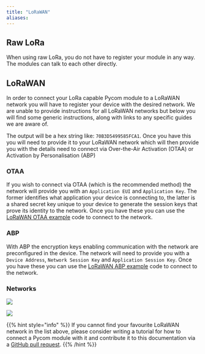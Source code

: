 ```yaml
---
title: "LoRaWAN"
aliases:
---
```


## Raw LoRa

When using raw LoRa, you do not have to register your module in any way. The modules can talk to each other directly.

## LoRaWAN

In order to connect your LoRa capable Pycom module to a LoRaWAN network you will have to register your device with the desired network. We are unable to provide instructions for all LoRaWAN networks but below you will find some generic instructions, along with links to any specific guides we are aware of.

The output will be a hex string like: `70B3D5499585FCA1`. Once you have this you will need to provide it to your LoRaWAN network which will then provide you with the details need to connect via Over-the-Air Activation (OTAA) or Activation by Personalisation (ABP)

### OTAA

If you wish to connect via OTAA (which is the recommended method) the network will provide you with an `Application EUI` and `Application Key`. The former identifies what application your device is connecting to, the latter is a shared secret key unique to your device to generate the session keys that prove its identity to the network. Once you have these you can use the [LoRaWAN OTAA example](/tutorials/networks/lora/lorawan-otaa) code to connect to the network.

### ABP

With ABP the encryption keys enabling communication with the network are preconfigured in the device. The network will need to provide you with a `Device Address`, `Network Session Key` and `Application Session Key`. Once you have these you can use the [LoRaWAN ABP example](/tutorials/networks/lora/lorawan-abp) code to connect to the network.

### Networks

 [![](/gitbook/assets/ttn-logo.png)](ttn)

 [![](/gitbook/assets/senet-logo-2.png)](senet)

{{% hint style="info" %}}
If you cannot find your favourite LoRaWAN network in the list above, please consider writing a tutorial for how to connect a Pycom module with it and contribute it to this documentation via a [GitHub pull request](https://github.com/pycom/pycom-documentation).
{{% /hint %}}
